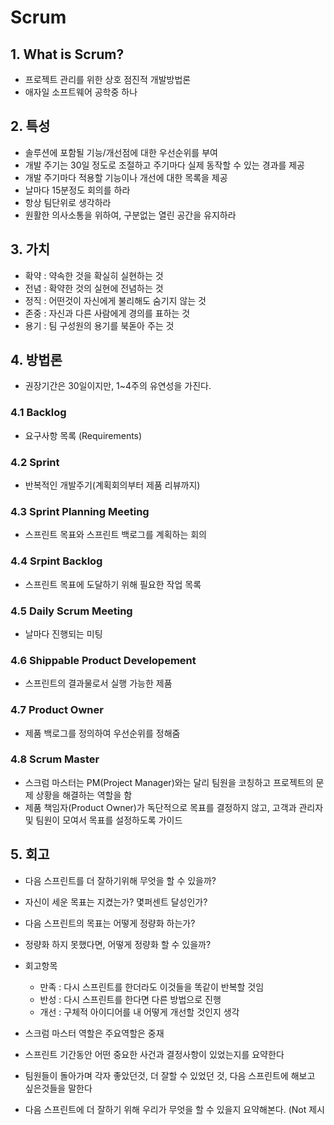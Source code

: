 # Scrum
## 1. What is Scrum?
* 프로젝트 관리를 위한 상호 점진적 개발방법론
* 애자일 소프트웨어 공학중 하나

## 2. 특성
* 솔루션에 포함될 기능/개선점에 대한 우선순위를 부여
* 개발 주기는 30일 정도로 조절하고 주기마다 실제 동작할 수 있는 경과를 제공
* 개발 주기마다 적용할 기능이나 개선에 대한 목록을 제공
* 날마다 15분정도 회의를 하라
* 항상 팀단위로 생각하라
* 원활한 의사소통을 위하여, 구분없는 열린 공간을 유지하라

## 3. 가치
* 확약 : 약속한 것을 확실히 실현하는 것
* 전념 : 확약한 것의 실현에 전념하는 것
* 정직 : 어떤것이 자신에게 불리해도 숨기지 않는 것
* 존중 : 자신과 다른 사람에게 경의를 표하는 것
* 용기 : 팀 구성원의 용기를 북돋아 주는 것

## 4. 방법론
* 권장기간은 30일이지만, 1~4주의 유연성을 가진다.

### 4.1 Backlog
* 요구사항 목록 (Requirements)

### 4.2 Sprint
* 반복적인 개발주기(계획회의부터 제품 리뷰까지)

### 4.3 Sprint Planning Meeting
* 스프린트 목표와 스프린트 백로그를 계획하는 회의

### 4.4 Srpint Backlog
* 스프린트 목표에 도달하기 위해 필요한 작업 목록

### 4.5 Daily Scrum Meeting
* 날마다 진행되는 미팅

### 4.6 Shippable Product Developement
* 스프린트의 결과물로서 실행 가능한 제품

### 4.7 Product Owner
* 제품 백로그를 정의하여 우선순위를 정해줌

### 4.8 Scrum Master
* 스크럼 마스터는 PM(Project Manager)와는 달리 팀원을 코칭하고 프로젝트의 문제 상황을 해결하는 역할을 함
* 제품 책임자(Product Owner)가 독단적으로 목표를 결정하지 않고, 고객과 관리자 및 팀원이 모여서 목표를 설정하도록 가이드


## 5. 회고

* 다음 스프린트를 더 잘하기위해 무엇을 할 수 있을까?
* 자신이 세운 목표는 지켰는가? 몇퍼센트 달성인가?
* 다음 스프린트의 목표는 어떻게 정량화 하는가?
* 정량화 하지 못했다면, 어떻게 정량화 할 수 있을까?

* 회고항목
  *  만족 : 다시 스프린트를 한더라도 이것들을 똑같이 반복할 것임
  *  반성 : 다시 스프린트를 한다면 다른 방법으로 진행
  *  개선 : 구체적 아이디어를 내 어떻게 개선할 것인지 생각

* 스크럼 마스터 역할은 주요역할은 중재
* 스프린트 기간동안 어떤 중요한 사건과 결정사항이 있었는지를 요약한다
* 팀원들이 돌아가며 각자 좋았던것, 더 잘할 수 있었던 것, 다음 스프린트에 해보고 싶은것들을 말한다
* 다음 스프린트에 더 잘하기 위해 우리가 무엇을 할 수 있을지 요약해본다. (Not 제시